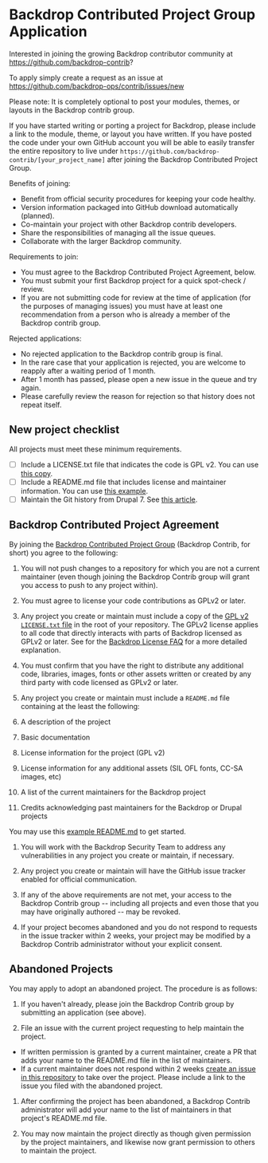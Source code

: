 Backdrop Contributed Project Group Application
==============================================

Interested in joining the growing Backdrop contributor community at https://github.com/backdrop-contrib?

To apply simply create a request as an issue at https://github.com/backdrop-ops/contrib/issues/new

Please note: It is completely optional to post your modules, themes, or layouts in the Backdrop contrib group.

If you have started writing or porting a project for Backdrop, please include a link to the module, theme, or layout you have written. If you have posted the code under your own GitHub account you will be able to easily transfer the entire repository to live under `https://github.com/backdrop-contrib/[your_project_name]` after joining the Backdrop Contributed Project Group.

Benefits of joining:

- Benefit from official security procedures for keeping your code healthy.
- Version information packaged into GitHub download automatically (planned).
- Co-maintain your project with other Backdrop contrib developers.
- Share the responsibilities of managing all the issue queues.
- Collaborate with the larger Backdrop community.

Requirements to join:

- You must agree to the Backdrop Contributed Project Agreement, below.
- You must submit your first Backdrop project for a quick spot-check / review.
- If you are not submitting code for review at the time of application (for the purposes of managing issues) you must have at least one recommendation from a person who is already a member of the Backdrop contrib group.

Rejected applications:

- No rejected application to the Backdrop contrib group is final.
- In the rare case that your application is rejected, you are welcome to reapply after a waiting period of 1 month.
- After 1 month has passed, please open a new issue in the queue and try again.
- Please carefully review the reason for rejection so that history does not repeat itself.

New project checklist
---------------------

All projects must meet these minimum requirements.

- [ ] Include a LICENSE.txt file that indicates the code is GPL v2. You can use [this copy](https://raw.githubusercontent.com/backdrop-ops/contrib/master/examples/LICENSE.txt).
- [ ] Include a README.md file that includes license and maintainer information. You can use [this example](https://raw.githubusercontent.com/backdrop-ops/contrib/master/examples/README.md).
- [ ] Maintain the Git history from Drupal 7. See [this article](http://tag1consulting.com/blog/how-maintain-contrib-modules-drupal-and-backdrop-same-time-part-2).

Backdrop Contributed Project Agreement
--------------------------------------

By joining the [Backdrop Contributed Project Group](https://github.com/backdrop-contrib) (Backdrop Contrib, for short) you agree to the following:

1. You will not push changes to a repository for which you are not a current maintainer (even though joining the Backdrop Contrib group will grant you access to push to any project within).

1. You must agree to license your code contributions as GPLv2 or later.

1. Any project you create or maintain must include a copy of the [GPL v2 `LICENSE.txt` file](https://github.com/backdrop-ops/contrib/blob/master/examples/LICENSE.txt) in the root of your repository. The GPLv2 license applies to all code that directly interacts with parts of Backdrop licensed as GPLv2 or later.  See for the [Backdrop License FAQ](https://backdropcms.org/license) for a more detailed explanation.

1. You must confirm that you have the right to distribute any additional code, libraries, images, fonts or other assets written or created by any third party with code licensed as GPLv2 or later.

1. Any project you create or maintain must include a `README.md` file containing at the least the following:
  1. A description of the project
  1. Basic documentation
  1. License information for the project (GPL v2)
  1. License information for any additional assets (SIL OFL fonts, CC-SA images, etc)
  1. A list of the current maintainers for the Backdrop project
  1. Credits acknowledging past maintainers for the Backdrop or Drupal projects

  You may use this [example README.md](https://github.com/backdrop-ops/contrib/blob/master/examples/README.md) to get started.

1. You will work with the Backdrop Security Team to address any vulnerabilities in any project you create or maintain, if necessary.

1. Any project you create or maintain will have the GitHub issue tracker enabled for official communication.

1. If any of the above requirements are not met, your access to the Backdrop Contrib group -- including all projects and even those that you may have originally authored -- may be revoked.

1. If your project becomes abandoned and you do not respond to requests in the issue tracker within 2 weeks, your project may be modified by a Backdrop Contrib administrator without your explicit consent.

Abandoned Projects
------------------

You may apply to adopt an abandoned project. The procedure is as follows:

1. If you haven't already, please join the Backdrop Contrib group by submitting an application (see above).

1. File an issue with the current project requesting to help maintain the project.

  - If written permission is granted by a current maintainer, create a PR that adds your name to the README.md file in the list of maintainers.
  - If a current maintainer does not respond within 2 weeks [create an issue in this repository](https://github.com/backdrop-ops/contrib/issues/new) to take over the project. Please include a link to the issue you filed with the abandoned project.

1. After confirming the project has been abandoned, a Backdrop Contrib administrator will add your name to the list of maintainers in that project's README.md file.

1. You may now maintain the project directly as though given permission by the project maintainers, and likewise now grant permission to others to maintain the project.
